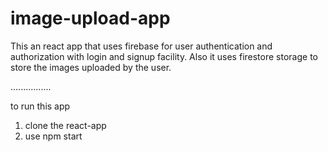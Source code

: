 # image-upload-app
This an react app that uses firebase for user authentication and authorization with login and signup facility. Also it uses firestore storage to store the images uploaded by the user.

................

to run this app
1) clone the react-app
2) use npm start
